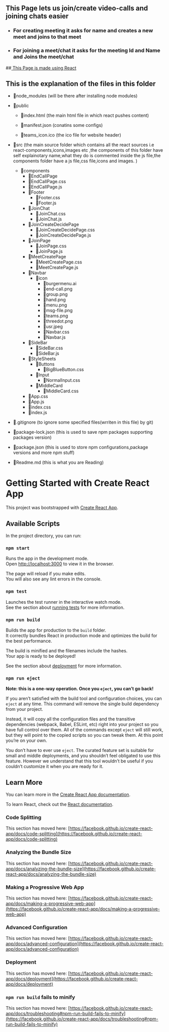 ## This Page lets us join/create video-calls and joining chats easier
- ### For creating meeting it asks for name and creates a new meet and joins to that meet
- ### For joining a meet/chat it asks for the meeting Id and Name and Joins the meet/chat
##[ This Page is made using React](#getting-started-with-create-react-app)
## This is the explanation of the files in this folder

- 📂node_modules (will be there after installing node modules)

- 📂public

    -  📜index.html (the main html file in which react pushes content)

    - 📜manifest.json (conatins some configs)
    - 📜teams_icon.ico (the ico file for website header)

- 📂src (the main source folder which contains all the react sources i.e react-components,icons,images etc ,the components of this folder  have self explainotary name,what they do is commented inside the js file,the  components folder have a js file,css file,icons and   images. )
    - 📂components
        - 📂EndCallPage
        - 📜EndCallPage.css
        - 📜EndCallPage.js
        - 📂Footer
            - 📜Footer.css
            - 📜Footer.js
        - 📂JoinChat
            - 📜JoinChat.css
            - 📜JoinChat.js
        - 📂JoinCreateDecidePage
            - 📜JoinCreateDecidePage.css
            - 📜JoinCreateDecidePage.js
        - 📂JoinPage
            - 📜JoinPage.css
            - 📜JoinPage.js
        - 📂MeetCreatePage
            - 📜MeetCreatePage.css
            - 📜MeetCreatePage.js
        - 📂Navbar
            - 📂icon
                - 📜burgermenu.ai
                - 📜end-call.png
                - 📜group.png
                - 📜hand.png
                - 📜menu.png
                - 📜msg-file.png
                - 📜teams.png
                - 📜threedot.png
                - 📜usr.jpeg
                - 📜Navbar.css
                - 📜Navbar.js
        - 📂SideBar
            - 📜SideBar.css
            - 📜SideBar.js
        - 📂StyleSheets
            - 📂Buttons
                - 📜BigBlueButton.css
            - 📂Input
                - 📜NormalInput.css
            - 📂MiddleCard
                - 📜MiddleCard.css
        - 📜App.css
        - 📜App.js
        - 📜index.css
        - 📜index.js

- 📜.gitignore (to ignore some specified files(wrriten in this file) by git)

- 📜package-lock.json (this is used to save npm packages supporting packages version)

- 📜package.json (this is used to store npm configurations,package versions and more npm stuff)

- 📜Readme.md (this is what you are Reading)


# Getting Started with Create React App 

This project was bootstrapped with [Create React App](https://github.com/facebook/create-react-app).

## Available Scripts

In the project directory, you can run:

### `npm start`

Runs the app in the development mode.\
Open [http://localhost:3000](http://localhost:3000) to view it in the browser.

The page will reload if you make edits.\
You will also see any lint errors in the console.

### `npm test`

Launches the test runner in the interactive watch mode.\
See the section about [running tests](https://facebook.github.io/create-react-app/docs/running-tests) for more information.

### `npm run build`

Builds the app for production to the `build` folder.\
It correctly bundles React in production mode and optimizes the build for the best performance.

The build is minified and the filenames include the hashes.\
Your app is ready to be deployed!

See the section about [deployment](https://facebook.github.io/create-react-app/docs/deployment) for more information.

### `npm run eject`

**Note: this is a one-way operation. Once you `eject`, you can’t go back!**

If you aren’t satisfied with the build tool and configuration choices, you can `eject` at any time. This command will remove the single build dependency from your project.

Instead, it will copy all the configuration files and the transitive dependencies (webpack, Babel, ESLint, etc) right into your project so you have full control over them. All of the commands except `eject` will still work, but they will point to the copied scripts so you can tweak them. At this point you’re on your own.

You don’t have to ever use `eject`. The curated feature set is suitable for small and middle deployments, and you shouldn’t feel obligated to use this feature. However we understand that this tool wouldn’t be useful if you couldn’t customize it when you are ready for it.

## Learn More

You can learn more in the [Create React App documentation](https://facebook.github.io/create-react-app/docs/getting-started).

To learn React, check out the [React documentation](https://reactjs.org/).

### Code Splitting

This section has moved here: [https://facebook.github.io/create-react-app/docs/code-splitting](https://facebook.github.io/create-react-app/docs/code-splitting)

### Analyzing the Bundle Size

This section has moved here: [https://facebook.github.io/create-react-app/docs/analyzing-the-bundle-size](https://facebook.github.io/create-react-app/docs/analyzing-the-bundle-size)

### Making a Progressive Web App

This section has moved here: [https://facebook.github.io/create-react-app/docs/making-a-progressive-web-app](https://facebook.github.io/create-react-app/docs/making-a-progressive-web-app)

### Advanced Configuration

This section has moved here: [https://facebook.github.io/create-react-app/docs/advanced-configuration](https://facebook.github.io/create-react-app/docs/advanced-configuration)

### Deployment

This section has moved here: [https://facebook.github.io/create-react-app/docs/deployment](https://facebook.github.io/create-react-app/docs/deployment)

### `npm run build` fails to minify

This section has moved here: [https://facebook.github.io/create-react-app/docs/troubleshooting#npm-run-build-fails-to-minify](https://facebook.github.io/create-react-app/docs/troubleshooting#npm-run-build-fails-to-minify)
